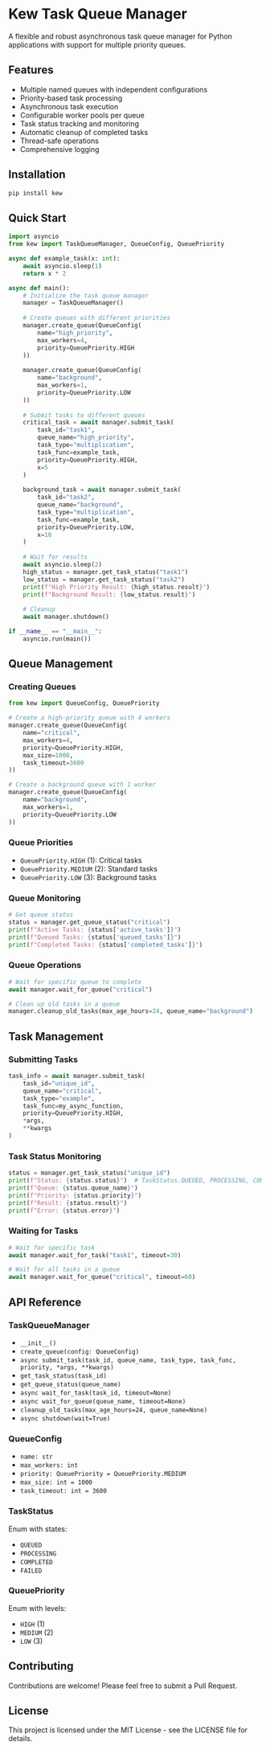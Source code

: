 # Kew Task Queue Manager

A flexible and robust asynchronous task queue manager for Python applications with support for multiple priority queues.

## Features

- Multiple named queues with independent configurations
- Priority-based task processing
- Asynchronous task execution
- Configurable worker pools per queue
- Task status tracking and monitoring
- Automatic cleanup of completed tasks
- Thread-safe operations
- Comprehensive logging

## Installation

```bash
pip install kew
```

## Quick Start

```python
import asyncio
from kew import TaskQueueManager, QueueConfig, QueuePriority

async def example_task(x: int):
    await asyncio.sleep(1)
    return x * 2

async def main():
    # Initialize the task queue manager
    manager = TaskQueueManager()
    
    # Create queues with different priorities
    manager.create_queue(QueueConfig(
        name="high_priority",
        max_workers=4,
        priority=QueuePriority.HIGH
    ))
    
    manager.create_queue(QueueConfig(
        name="background",
        max_workers=1,
        priority=QueuePriority.LOW
    ))
    
    # Submit tasks to different queues
    critical_task = await manager.submit_task(
        task_id="task1",
        queue_name="high_priority",
        task_type="multiplication",
        task_func=example_task,
        priority=QueuePriority.HIGH,
        x=5
    )
    
    background_task = await manager.submit_task(
        task_id="task2",
        queue_name="background",
        task_type="multiplication",
        task_func=example_task,
        priority=QueuePriority.LOW,
        x=10
    )
    
    # Wait for results
    await asyncio.sleep(2)
    high_status = manager.get_task_status("task1")
    low_status = manager.get_task_status("task2")
    print(f"High Priority Result: {high_status.result}")
    print(f"Background Result: {low_status.result}")
    
    # Cleanup
    await manager.shutdown()

if __name__ == "__main__":
    asyncio.run(main())
```

## Queue Management

### Creating Queues

```python
from kew import QueueConfig, QueuePriority

# Create a high-priority queue with 4 workers
manager.create_queue(QueueConfig(
    name="critical",
    max_workers=4,
    priority=QueuePriority.HIGH,
    max_size=1000,
    task_timeout=3600
))

# Create a background queue with 1 worker
manager.create_queue(QueueConfig(
    name="background",
    max_workers=1,
    priority=QueuePriority.LOW
))
```

### Queue Priorities

- `QueuePriority.HIGH` (1): Critical tasks
- `QueuePriority.MEDIUM` (2): Standard tasks
- `QueuePriority.LOW` (3): Background tasks

### Queue Monitoring

```python
# Get queue status
status = manager.get_queue_status("critical")
print(f"Active Tasks: {status['active_tasks']}")
print(f"Queued Tasks: {status['queued_tasks']}")
print(f"Completed Tasks: {status['completed_tasks']}")
```

### Queue Operations

```python
# Wait for specific queue to complete
await manager.wait_for_queue("critical")

# Clean up old tasks in a queue
manager.cleanup_old_tasks(max_age_hours=24, queue_name="background")
```

## Task Management

### Submitting Tasks

```python
task_info = await manager.submit_task(
    task_id="unique_id",
    queue_name="critical",
    task_type="example",
    task_func=my_async_function,
    priority=QueuePriority.HIGH,
    *args,
    **kwargs
)
```

### Task Status Monitoring

```python
status = manager.get_task_status("unique_id")
print(f"Status: {status.status}")  # TaskStatus.QUEUED, PROCESSING, COMPLETED, FAILED
print(f"Queue: {status.queue_name}")
print(f"Priority: {status.priority}")
print(f"Result: {status.result}")
print(f"Error: {status.error}")
```

### Waiting for Tasks

```python
# Wait for specific task
await manager.wait_for_task("task1", timeout=30)

# Wait for all tasks in a queue
await manager.wait_for_queue("critical", timeout=60)
```

## API Reference

### TaskQueueManager

- `__init__()`
- `create_queue(config: QueueConfig)`
- `async submit_task(task_id, queue_name, task_type, task_func, priority, *args, **kwargs)`
- `get_task_status(task_id)`
- `get_queue_status(queue_name)`
- `async wait_for_task(task_id, timeout=None)`
- `async wait_for_queue(queue_name, timeout=None)`
- `cleanup_old_tasks(max_age_hours=24, queue_name=None)`
- `async shutdown(wait=True)`

### QueueConfig

- `name: str`
- `max_workers: int`
- `priority: QueuePriority = QueuePriority.MEDIUM`
- `max_size: int = 1000`
- `task_timeout: int = 3600`

### TaskStatus

Enum with states:
- `QUEUED`
- `PROCESSING`
- `COMPLETED`
- `FAILED`

### QueuePriority

Enum with levels:
- `HIGH` (1)
- `MEDIUM` (2)
- `LOW` (3)

## Contributing

Contributions are welcome! Please feel free to submit a Pull Request.

## License

This project is licensed under the MIT License - see the LICENSE file for details.